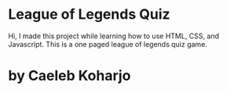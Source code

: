 League of Legends Quiz
=================

Hi, I made this project while learning how to use HTML, CSS, and Javascript. This is a one paged league of legends quiz game.


# by Caeleb Koharjo
